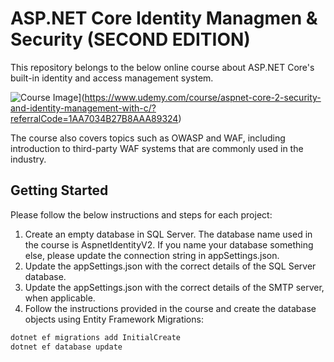 
# ASP.NET Core Identity Managmen & Security (SECOND EDITION)

This repository belongs to the below online course about ASP.NET Core's built-in identity and access management system. 


![Course Image](https://img-c.udemycdn.com/course/750x422/1628048_aafb_14.jpg)](https://www.udemy.com/course/aspnet-core-2-security-and-identity-management-with-c/?referralCode=1AA7034B27B8AAA89324)

The course also covers topics such as OWASP and WAF, including introduction to third-party WAF systems that are commonly  used in the industry.


## Getting Started

Please follow the below instructions and steps for each project:

1. Create an empty database in SQL Server. The database name used in the course is AspnetIdentityV2. If you name your database something else, please update the connection string in appSettings.json.
2. Update the appSettings.json with the correct details of the SQL Server database.
3. Update the appSettings.json with the correct details of the SMTP server, when applicable.
4. Follow the instructions provided in the course and create the database objects using Entity Framework Migrations:
  ```bash
dotnet ef migrations add InitialCreate
dotnet ef database update

   


